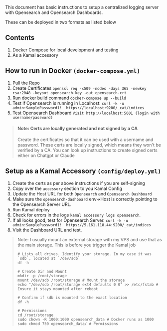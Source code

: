 This document has basic instructions to setup a centralized logging server with Opensearch and Opensearch Dashboards. 

These can be deployed in two formats as listed below

## Contents
1. Docker Compose for local development and testing 
2. As a Kamal accessory

## How to run in Docker `(docker-compose.yml)`

1. Pull the Repo 
2. Create Certificates
    `openssl req -x509 -nodes -days 365 -newkey rsa:2048 -keyout opensearch.key -out opensearch.crt`
3. Run docker build command `docker-compose up --build`
4. Test if Opensearch is running in Localhost: 
    `curl -k -u admin:SamplePassword1!  https://localhost:9200/_cat/indices`
5. Test Opensearch Dashboard
    `Visit http://localhost:5601 (login with username/password)`

> #### Note: Certs are locally generated and not signed by a CA
>
> Create the certificates so that it can be used with a username and password.
> These certs are locally signed, which means they won't be verified by a CA.
> You can look up instructions to create signed certs either on Chatgpt or Claude

## Setup as a Kamal Accessory `(config/deploy.yml)`
1. Create the certs as per above instructions if you are self-signing
2. Copy over the `accessory` section to you Kamal Config
3. Update the Host URL for both `Opensearch` and `Opensearch Dashboard` 
4. Make sure the `opensearch-dashboard` env->Host is correctly pointing to the Opensearch Server URL. 
5. Run Kamal deploy
6. Check for errors in the logs `kamal accessory logs opensearch`. 
7. If all looks good, test for Opensearch Server.
    `curl -k -u admin:SamplePassword1!  https://5.161.118.44:9200/_cat/indices`
8. Visit the Dashboard URL and test. 

> Note: I usually mount an external storage with my VPS and use that as the main storage. This is before you trigger
> the Kamal job
> ```
> # Lists all drives. Identify your storage. In my case it was `sdb`, located at `/dev/sdb`
> df -h 
> 
> # Create Dir and Mount
> mkdir -p /root/storage
> mount /dev/sdb /root/storage # Mount the storage
> echo "/dev/sdb /root/storage ext4 defaults 0 0" >> /etc/fstab # Ensure it stays mounted after reboot
> 
> # Confirm if sdb is mounted to the exact location
> df -h 
> 
> # Permissions
> cd /root/storage
> sudo chown -R 1000:1000 opensearch_data # Docker runs as 1000
> sudo chmod 750 opensearch_data/ # Permissions
> ```